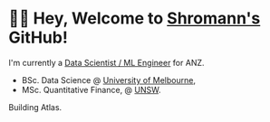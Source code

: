 # 👋🏼  Hey, Welcome to [Shromann's](https://www.linkedin.com/in/shromannmajumder/) GitHub!

I'm currently a [Data Scientist / ML Engineer](https://www.linkedin.com/in/shromannmajumder/) for ANZ.

- BSc. Data Science @ [University of Melbourne](https://study.unimelb.edu.au/find/courses/major/data-science/),
- MSc. Quantitative Finance, @ [UNSW](https://www.unsw.edu.au/science/our-schools/maths/).

Building Atlas.
